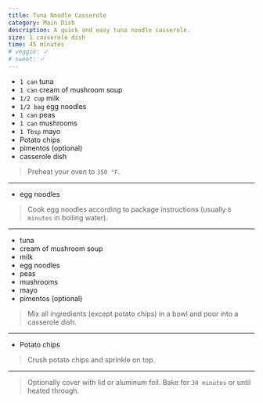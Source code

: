 ```yaml
---
title: Tuna Noodle Casserole
category: Main Dish
description: A quick and easy tuna noodle casserole.
size: 1 casserole dish
time: 45 minutes
# veggie: ✓
# sweet: ✓
---
```


* `1 can` tuna
* `1 can` cream of mushroom soup
* `1/2 cup` milk
* `1/2 bag` egg noodles
* `1 can` peas
* `1 can` mushrooms
* `1 Tbsp` mayo
* Potato chips
* pimentos (optional)
* casserole dish

> Preheat your oven to `350 °F`.

---

* egg noodles

> Cook egg noodles according to package instructions (usually `8 minutes` in boiling water).

---

* tuna
* cream of mushroom soup
* milk
* egg noodles
* peas
* mushrooms
* mayo
* pimentos (optional)

> Mix all ingredients (except potato chips)
> in a bowl and pour into a casserole dish.

---

* Potato chips

> Crush potato chips and sprinkle on top.

---

> Optionally cover with lid or aluminum foil. Bake for `30 minutes` or until heated through.
